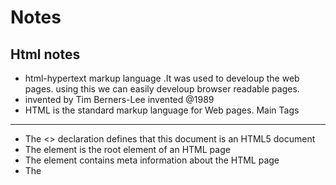 # Notes
Html notes
--------------
 *  html-hypertext markup language .It was used to develoup the web pages. using this we can easily develoup browser readable pages.
 * invented by Tim Berners-Lee invented @1989
 * HTML is the standard markup language for Web pages.
Main Tags 
---------------
* The <<!DOCTYPE html>> declaration defines that this document is an HTML5 document
* The <html> element is the root element of an HTML page
* The <head> element contains meta information about the HTML page
* The <title> element specifies a title for the HTML page (which is shown in the browser's title bar or in the page's tab)
* The <body> element defines the document's body, and is a container for all the visible contents, such as headings, paragraphs, images, hyperlinks, tables, lists, etc.
* The <h1> element defines a large heading
* The <p> element defines a paragraph
  
Element:
==============  
 * <h1>My First Heading</h1>  full thing from start to end 
  
Use of browser in Html
=====================
* The purpose of a web browser (Chrome, Edge, Firefox, Safari) is to read HTML documents and display them correctly.

 Html structure
 =================
  <html>                              ------html root element every element start with html tag
    <head>                            ------head is the container contain all meta details about the webpage
      
      <meta element>
      </meta element>
    </head>                            -------/ represent tag scope end here
  <body>                              --------body tag is contain the whole detail doc or content of the page
    //statements
  </body>
  </html>
  ==================================================================
  
 * To create Html page you need notepad or textEditors
  
 The <!DOCTYPE> Declaration
 ---------------------------
*The <!DOCTYPE> declaration represents the document type, and helps browsers to display web pages correctly.

*It must only appear once, at the top of the page (before any HTML tags).

*The <!DOCTYPE> declaration is not case sensitive.
  
  *HTML headings are defined with the <h1> to <h6> tags: <h1>goutam</h1>
  *HTML paragraphs are defined with the <p> tag: <p> meeting is on</p>
  *HTML links are defined with the <a> tag: <a href="https://www.w3schools.com">This is a link</a>
  *HTML images are defined with the <img> tag:
    The source file (src), alternative text (alt), width, and height are provided as attributes:
    Example
   <img src="w3schools.jpg" alt="W3Schools.com" width="104" height="142">
  *The <br> tag defines a line break
  
  Importent points
  -----------------
  *HTML elements can be nested (this means that elements can contain other elements)
  *Never skip the end tag
  *HTML tags are not case sensitive: <P> means the same as <p>.
  
  ======================================================================
  HTML Attributes
  ----------------
  * HTML attributes provide additional information about HTML elements.
  * All HTML elements can have attributes
  * Attributes provide additional information about elements
  * Attributes are always specified in the start tag
  * Attributes usually come in name/value pairs like: name="value"
  * The <a> tag defines a hyperlink. The href attribute specifies the URL of the page the link goes to:
  * Double quotes around attribute values are the most common in HTML, but single quotes can also be used.
Example
  <a href="https://www.w3schools.com">Visit W3Schools</a>
  
  The <img> tag is used to embed an image in an HTML page. The src attribute specifies the path to the image to be displayed:
Example
  <img src="img_girl.jpg">
  
  URL Type:
  =========
  1. Absolute URL - Links to an external image that is hosted on another website. Example: src="https://www.w3schools.com/images/img_girl.jpg".

     Notes: External images might be under copyright. If you do not get permission to use it, you may be in violation of copyright laws. In addition, you cannot control           external images; it can suddenly be removed or changed.

  2. Relative URL - Links to an image that is hosted within the website. Here, the URL does not include the domain name. If the URL begins without a slash, it will be  relative to the current page. Example: src="img_girl.jpg". If the URL begins with a slash, it will be relative to the domain. Example: src="/images/img_girl.jpg".

Tip: It is almost always best to use relative URLs. They will not break if you change domain.
  
  
  =================================================================================================================================================================
  The style Attribute
  -------------------
    The style attribute is used to add styles to an element, such as color, font, size, and more.

   Example
      <p style="color:red;">This is a red paragraph.</p>
  

  The lang Attribute
  -------------------
    You should always include the lang attribute inside the <html> tag, to declare the language of the Web page. This is meant to assist search engines and browsers.

    The following example specifies English as the language:

            <!DOCTYPE html>
            <html lang="en">
                <body>
                        ...
                 </body>
            </html>
  
  The title Attribute
  ---------------------
  * The title attribute defines some extra information about an element.

  * The value of the title attribute will be displayed as a tooltip when you mouse over the element:

Example
  <p title="I'm a tooltip">This is a paragraph.</p>
  
  
  =========================================================================================================================================
  
  HTML Text Formatting
  --------------------
  * HTML contains several elements for defining text with a special meaning.
  * <b> - Bold text     -------------<b>This text is bold</b>    ---without any extra importance.
    <strong> - Important text------<strong>This text is important!</strong>      -----defines text with strong importance.
    <i> - Italic text-----<i>This text is italic</i>--------defines a part of text in an alternate voice or mood
    <em> - Emphasized text--- <em>This text is emphasized</em>------------verbal stress.
    <mark> - Marked text---------- highlighted
    <small> - Smaller text
    <del> - Deleted text
    <ins> - Inserted text---------------defines a text that has been inserted into a document. Browsers will usually underline inserted text:
    <sub> - Subscript text-----------Subscript text appears half a character below the normal line, and is sometimes rendered in a smaller font. Subscript text can be used for chemical formulas, like H2O:
    <sup> - Superscript text----------Superscript text appears half a character above the normal line, and is sometimes rendered in a smaller font. Superscript text can be used for footnotes, like WWW[1]:
  ===============================================================================================
      
      
      
